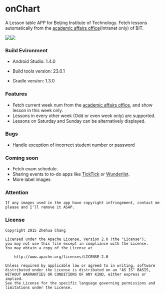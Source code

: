 
# onChart
A Lesson table APP for Beijing Institute of Technology.
Fetch lessons automatically from the [academic affairs office](http://jwc.bit.edu.cn)(Intranet only) of BIT.

![](http://i.imgur.com/Pdzbks7.png)![](http://i.imgur.com/KsHvvQX.png)

### Build Evironment
*   Android Studio: 1.4.0

*   Build tools version: 23.0.1

*   Gradle version: 1.3.0

### Features
*   Fetch current week num from the [academic affairs office](http://jwc.bit.edu.cn), and show
lesson in this week only.
*   Lessons in every other week (Odd or even week only) are supported.
*   Lessons on Saturday and Sunday can be alternatively displayed.

### Bugs
*   Handle exception of incorrect student number or password

### Coming soon
*   Fetch exam schedule.
*   Sharing events to to-do apps like [TickTick](https://ticktick.com/) or [Wunderlist](https://www.wunderlist.com/).
*   More label images

### Attention
    If any images used in the app have copyright infringement, contact me please and I'll remove it ASAP.

### License

    Copyright 2015 Zhehua Chang

    Licensed under the Apache License, Version 2.0 (the "License");
    you may not use this file except in compliance with the License.
    You may obtain a copy of the License at

        http://www.apache.org/licenses/LICENSE-2.0

    Unless required by applicable law or agreed to in writing, software
    distributed under the License is distributed on an "AS IS" BASIS,
    WITHOUT WARRANTIES OR CONDITIONS OF ANY KIND, either express or implied.
    See the License for the specific language governing permissions and
    limitations under the License.